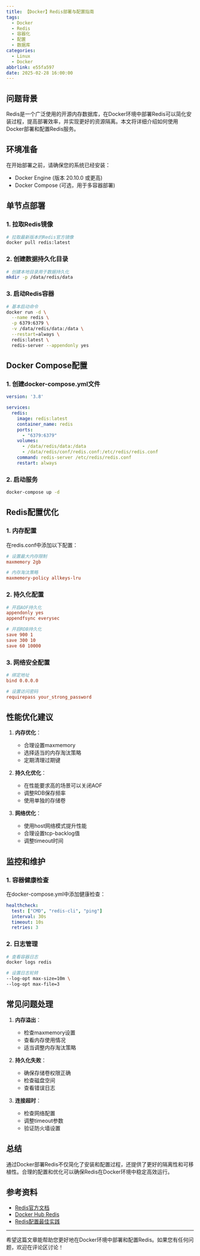 ```yaml
---
title: 【Docker】Redis部署与配置指南
tags:
  - Docker
  - Redis
  - 容器化
  - 配置
  - 数据库
categories:
  - Linux
  - Docker
abbrlink: e55fa597
date: 2025-02-28 16:00:00
---
```


## 问题背景

Redis是一个广泛使用的开源内存数据库，在Docker环境中部署Redis可以简化安装过程，提高部署效率，并实现更好的资源隔离。本文将详细介绍如何使用Docker部署和配置Redis服务。

## 环境准备

在开始部署之前，请确保您的系统已经安装：

- Docker Engine (版本 20.10.0 或更高)
- Docker Compose (可选，用于多容器部署)

## 单节点部署

### 1. 拉取Redis镜像

```bash
# 拉取最新版本的Redis官方镜像
docker pull redis:latest
```

### 2. 创建数据持久化目录

```bash
# 创建本地目录用于数据持久化
mkdir -p /data/redis/data
```

### 3. 启动Redis容器

```bash
# 基本启动命令
docker run -d \
  --name redis \
  -p 6379:6379 \
  -v /data/redis/data:/data \
  --restart=always \
  redis:latest \
  redis-server --appendonly yes
```

## Docker Compose配置

### 1. 创建docker-compose.yml文件

```yaml
version: '3.8'

services:
  redis:
    image: redis:latest
    container_name: redis
    ports:
      - "6379:6379"
    volumes:
      - /data/redis/data:/data
      - /data/redis/conf/redis.conf:/etc/redis/redis.conf
    command: redis-server /etc/redis/redis.conf
    restart: always
```

### 2. 启动服务

```bash
docker-compose up -d
```

## Redis配置优化

### 1. 内存配置

在redis.conf中添加以下配置：

```conf
# 设置最大内存限制
maxmemory 2gb

# 内存淘汰策略
maxmemory-policy allkeys-lru
```

### 2. 持久化配置

```conf
# 开启AOF持久化
appendonly yes
appendfsync everysec

# 开启RDB持久化
save 900 1
save 300 10
save 60 10000
```

### 3. 网络安全配置

```conf
# 绑定地址
bind 0.0.0.0

# 设置访问密码
requirepass your_strong_password
```

## 性能优化建议

1. **内存优化**：
   - 合理设置maxmemory
   - 选择适当的内存淘汰策略
   - 定期清理过期键

2. **持久化优化**：
   - 在性能要求高的场景可以关闭AOF
   - 调整RDB保存频率
   - 使用单独的存储卷

3. **网络优化**：
   - 使用host网络模式提升性能
   - 合理设置tcp-backlog值
   - 调整timeout时间

## 监控和维护

### 1. 容器健康检查

在docker-compose.yml中添加健康检查：

```yaml
healthcheck:
  test: ["CMD", "redis-cli", "ping"]
  interval: 30s
  timeout: 10s
  retries: 3
```

### 2. 日志管理

```bash
# 查看容器日志
docker logs redis

# 设置日志轮转
--log-opt max-size=10m \
--log-opt max-file=3
```

## 常见问题处理

1. **内存溢出**：
   - 检查maxmemory设置
   - 查看内存使用情况
   - 适当调整内存淘汰策略

2. **持久化失败**：
   - 确保存储卷权限正确
   - 检查磁盘空间
   - 查看错误日志

3. **连接超时**：
   - 检查网络配置
   - 调整timeout参数
   - 验证防火墙设置

## 总结

通过Docker部署Redis不仅简化了安装和配置过程，还提供了更好的隔离性和可移植性。合理的配置和优化可以确保Redis在Docker环境中稳定高效运行。

## 参考资料

- [Redis官方文档](https://redis.io/documentation)
- [Docker Hub Redis](https://hub.docker.com/_/redis)
- [Redis配置最佳实践](https://redis.io/topics/admin)

---

希望这篇文章能帮助您更好地在Docker环境中部署和配置Redis。如果您有任何问题，欢迎在评论区讨论！